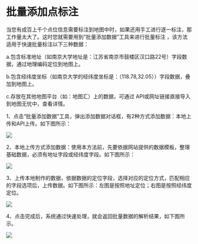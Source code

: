 # 批量添加点标注

当您有成百上千个点位信息需要标注到地图中时，如果还用手工进行逐一标注，那工作量太大了。这时您就需要用到“批量添加数据”工具来进行批量标注 ，该方法适用于快速批量标注以下三种数据：

a.包含标准地址（如南京大学地址是：江苏省南京市鼓楼区汉口路22号）字段数据，通过地理编码定位到地图上。

b.包含经纬度坐标（如南京大学的经纬度坐标是：（118.78,32.05））字段数据，叠加到地图上。

c.存放在其他地图平台（如：地图汇）上的数据，可通过 API或网址链接直接导入到地图无忧中，查看详情。

1、点击“批量添加数据”工具，弹出添加数据对话框，有2种方式添加数据：本地上传和API上传。如下图所示：

![](http://pic.dituwuyou.com/map%2Fpicture%2F%E6%89%B9%E9%87%8F%E6%B7%BB%E5%8A%A0%E7%82%B9%E6%A0%87%E6%B3%A81.png)

2、本地上传方式添加数据：使用本方法前，先要依据网站提供的数据模板，整理基础数据，必须有地址字段或经纬度字段。如下图所示：

![](http://pic.dituwuyou.com/map%2Fpicture%2F%E6%89%B9%E9%87%8F%E6%B7%BB%E5%8A%A0%E7%82%B9%E6%A0%87%E6%B3%A82.png)

3、上传本地制作的数据，依据数据的定位字段，选择对应的定位方式，匹配相应的字段选项后，上传数据。如下图所示：左图是按照地址定位；右图是按照经纬度定位。

![](http://pic.dituwuyou.com/map%2Fpicture%2F%E6%89%B9%E9%87%8F%E6%B7%BB%E5%8A%A0%E7%82%B9%E6%A0%87%E6%B3%A83.png)

4、点击完成后，系统通过快速处理，就会返回批量数据的解析结果，如下图所示。

![](http://pic.dituwuyou.com/map%2Fpicture%2F%E6%89%B9%E9%87%8F%E6%B7%BB%E5%8A%A0%E7%82%B9%E6%A0%87%E6%B3%A84.png)
